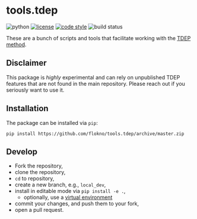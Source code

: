 tools.tdep
===

![python](https://img.shields.io/badge/python-3.7--3.9-lightgrey.svg?style=flat-square)
[![license](https://img.shields.io/pypi/l/son.svg?color=red&style=flat-square)](https://opensource.org/licenses/ISC)
[![code style](https://img.shields.io/badge/code%20style-black-202020.svg?style=flat-square)](https://github.com/ambv/black)
![build status](https://app.travis-ci.com/flokno/tools.tdep.svg?branch=master)

These are a bunch of scripts and tools that facilitate working with the [TDEP method](http://ollehellman.github.io/).

## Disclaimer

This package is _highly_ experimental and can rely on unpublished TDEP features that are not found in the main repository. Please reach out if you seriously want to use it.

## Installation

The package can be installed via `pip`:

```
pip install https://github.com/flokno/tools.tdep/archive/master.zip
```

## Develop

- Fork the repository,
- clone the repository,
- `cd` to repository,
- create a new branch, e.g., `local_dev`,
- install in editable mode via `pip install -e .`,
  - optionally, use a [virtual environment](https://docs.python.org/3/library/venv.html)
- commit your changes, and push them to your fork,
- open a pull request.

